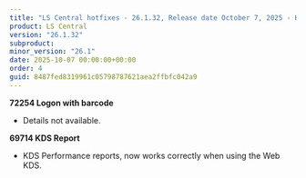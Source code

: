 ```yaml
---
title: "LS Central hotfixes - 26.1.32, Release date October 7, 2025 - Hotfixes"
product: LS Central
version: "26.1.32"
subproduct: 
minor_version: "26.1"
date: 2025-10-07 00:00:00+00:00
order: 4
guid: 8487fed8319961c05798787621aea2ffbfc042a9
---
```


<strong>72254 Logon with barcode</strong>
<ul><li>Details not available.</li></ul>
<strong>69714 KDS Report</strong>
<ul><li>KDS Performance reports, now works correctly when using the Web KDS.</li></ul>
